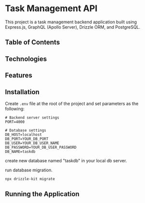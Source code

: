 # Task Management API

This project is a task management backend application built using Express.js, GraphQL (Apollo Server), Drizzle ORM, and PostgreSQL.

## Table of Contents

## Technologies

## Features

## Installation

Create `.env` file at the root of the project and set parameters as the following:
```env
# Backend server settings
PORT=4000

# Database settings
DB_HOST=localhost
DB_PORT=YOUR_DB_PORT
DB_USER=YOUR_DB_USER_NAME
DB_PASSWORD=YOUR_DB_USER_PASSWORD
DB_NAME=taskdb
```

create new database named "taskdb" in your local db server.

run database migration.
```bash
npx drizzle-kit migrate
```


## Running the Application

